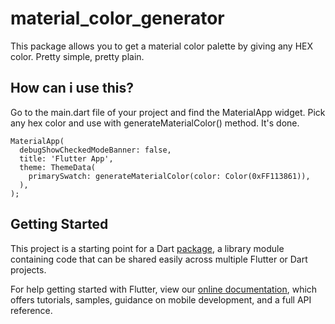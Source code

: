 # material_color_generator

This package allows you to get a material color palette by giving any HEX color. Pretty simple, pretty plain.

## How can i use this?
Go to the main.dart file of your project and find the MaterialApp widget. Pick any hex color and use with generateMaterialColor() method. It's done.
```
MaterialApp(
  debugShowCheckedModeBanner: false,
  title: 'Flutter App',
  theme: ThemeData(
    primarySwatch: generateMaterialColor(color: Color(0xFF113861)),
  ),
);
```


## Getting Started

This project is a starting point for a Dart
[package](https://flutter.dev/developing-packages/),
a library module containing code that can be shared easily across
multiple Flutter or Dart projects.

For help getting started with Flutter, view our 
[online documentation](https://flutter.dev/docs), which offers tutorials, 
samples, guidance on mobile development, and a full API reference.

